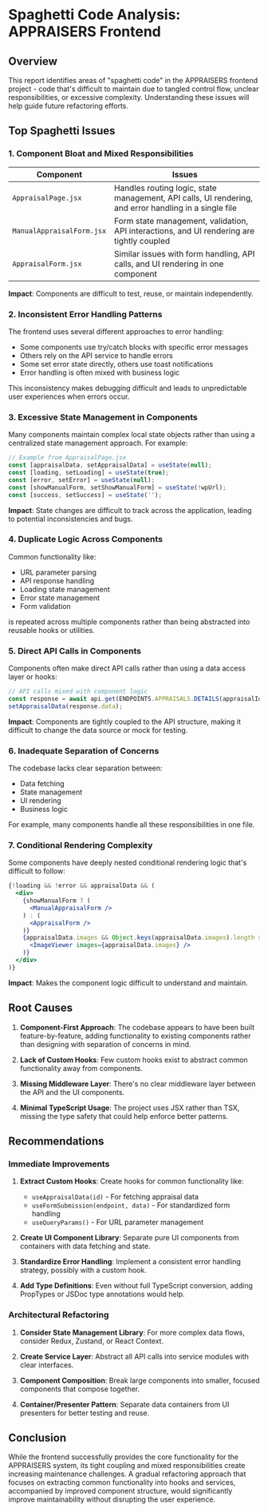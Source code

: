 # Spaghetti Code Analysis: APPRAISERS Frontend

## Overview

This report identifies areas of "spaghetti code" in the APPRAISERS frontend project - code that's difficult to maintain due to tangled control flow, unclear responsibilities, or excessive complexity. Understanding these issues will help guide future refactoring efforts.

## Top Spaghetti Issues

### 1. Component Bloat and Mixed Responsibilities

| Component | Issues |
|-----------|--------|
| `AppraisalPage.jsx` | Handles routing logic, state management, API calls, UI rendering, and error handling in a single file |
| `ManualAppraisalForm.jsx` | Form state management, validation, API interactions, and UI rendering are tightly coupled |
| `AppraisalForm.jsx` | Similar issues with form handling, API calls, and UI rendering in one component |

**Impact**: Components are difficult to test, reuse, or maintain independently.

### 2. Inconsistent Error Handling Patterns

The frontend uses several different approaches to error handling:

- Some components use try/catch blocks with specific error messages
- Others rely on the API service to handle errors
- Some set error state directly, others use toast notifications
- Error handling is often mixed with business logic

This inconsistency makes debugging difficult and leads to unpredictable user experiences when errors occur.

### 3. Excessive State Management in Components

Many components maintain complex local state objects rather than using a centralized state management approach. For example:

```jsx
// Example from AppraisalPage.jsx
const [appraisalData, setAppraisalData] = useState(null);
const [loading, setLoading] = useState(true);
const [error, setError] = useState(null);
const [showManualForm, setShowManualForm] = useState(!wpUrl);
const [success, setSuccess] = useState('');
```

**Impact**: State changes are difficult to track across the application, leading to potential inconsistencies and bugs.

### 4. Duplicate Logic Across Components

Common functionality like:
- URL parameter parsing
- API response handling
- Loading state management
- Error state management
- Form validation

is repeated across multiple components rather than being abstracted into reusable hooks or utilities.

### 5. Direct API Calls in Components

Components often make direct API calls rather than using a data access layer or hooks:

```jsx
// API calls mixed with component logic
const response = await api.get(ENDPOINTS.APPRAISALS.DETAILS(appraisalId));
setAppraisalData(response.data);
```

**Impact**: Components are tightly coupled to the API structure, making it difficult to change the data source or mock for testing.

### 6. Inadequate Separation of Concerns

The codebase lacks clear separation between:
- Data fetching
- State management
- UI rendering
- Business logic

For example, many components handle all these responsibilities in one file.

### 7. Conditional Rendering Complexity

Some components have deeply nested conditional rendering logic that's difficult to follow:

```jsx
{!loading && !error && appraisalData && (
  <div>
    {showManualForm ? (
      <ManualAppraisalForm />
    ) : (
      <AppraisalForm />
    )}
    {appraisalData.images && Object.keys(appraisalData.images).length > 0 && (
      <ImageViewer images={appraisalData.images} />
    )}
  </div>
)}
```

**Impact**: Makes the component logic difficult to understand and maintain.

## Root Causes

1. **Component-First Approach**: The codebase appears to have been built feature-by-feature, adding functionality to existing components rather than designing with separation of concerns in mind.

2. **Lack of Custom Hooks**: Few custom hooks exist to abstract common functionality away from components.

3. **Missing Middleware Layer**: There's no clear middleware layer between the API and the UI components.

4. **Minimal TypeScript Usage**: The project uses JSX rather than TSX, missing the type safety that could help enforce better patterns.

## Recommendations

### Immediate Improvements

1. **Extract Custom Hooks**: Create hooks for common functionality like:
   - `useAppraisalData(id)` - For fetching appraisal data
   - `useFormSubmission(endpoint, data)` - For standardized form handling
   - `useQueryParams()` - For URL parameter management

2. **Create UI Component Library**: Separate pure UI components from containers with data fetching and state.

3. **Standardize Error Handling**: Implement a consistent error handling strategy, possibly with a custom hook.

4. **Add Type Definitions**: Even without full TypeScript conversion, adding PropTypes or JSDoc type annotations would help.

### Architectural Refactoring

1. **Consider State Management Library**: For more complex data flows, consider Redux, Zustand, or React Context.

2. **Create Service Layer**: Abstract all API calls into service modules with clear interfaces.

3. **Component Composition**: Break large components into smaller, focused components that compose together.

4. **Container/Presenter Pattern**: Separate data containers from UI presenters for better testing and reuse.

## Conclusion

While the frontend successfully provides the core functionality for the APPRAISERS system, its tight coupling and mixed responsibilities create increasing maintenance challenges. A gradual refactoring approach that focuses on extracting common functionality into hooks and services, accompanied by improved component structure, would significantly improve maintainability without disrupting the user experience.